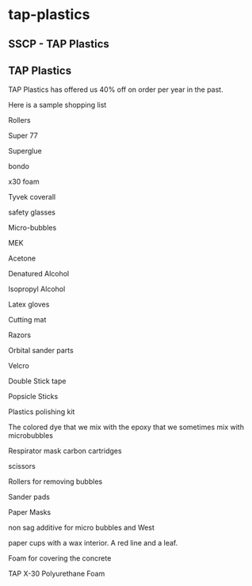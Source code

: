 # tap-plastics

## SSCP - TAP Plastics

## TAP Plastics

TAP Plastics has offered us 40% off on order per year in the past.&#x20;

Here is a sample shopping list

Rollers

Super 77

Superglue

bondo

x30 foam

Tyvek coverall

safety glasses

Micro-bubbles

MEK

Acetone

Denatured Alcohol

Isopropyl Alcohol

Latex gloves

Cutting mat

Razors

Orbital sander parts

Velcro

Double Stick tape

Popsicle Sticks

Plastics polishing kit

The colored dye that we mix with the epoxy that we sometimes mix with microbubbles

Respirator mask carbon cartridges

scissors

Rollers for removing bubbles

Sander pads

Paper Masks

non sag additive for micro bubbles and West

paper cups with a wax interior. A red line and a leaf.&#x20;

Foam for covering the concrete

TAP X-30 Polyurethane Foam
